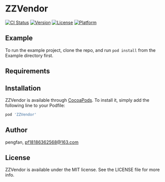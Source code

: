 # ZZVendor

[![CI Status](https://img.shields.io/travis/pengfan/ZZVendor.svg?style=flat)](https://travis-ci.org/pengfan/ZZVendor)
[![Version](https://img.shields.io/cocoapods/v/ZZVendor.svg?style=flat)](https://cocoapods.org/pods/ZZVendor)
[![License](https://img.shields.io/cocoapods/l/ZZVendor.svg?style=flat)](https://cocoapods.org/pods/ZZVendor)
[![Platform](https://img.shields.io/cocoapods/p/ZZVendor.svg?style=flat)](https://cocoapods.org/pods/ZZVendor)

## Example

To run the example project, clone the repo, and run `pod install` from the Example directory first.

## Requirements

## Installation

ZZVendor is available through [CocoaPods](https://cocoapods.org). To install
it, simply add the following line to your Podfile:

```ruby
pod 'ZZVendor'
```

## Author

pengfan, pf18186362568@163.com

## License

ZZVendor is available under the MIT license. See the LICENSE file for more info.
